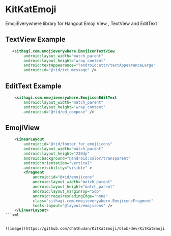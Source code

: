 KitKatEmoji
===========

EmojiEverywhere library for Hangout Emoji View , TextView and EditText


## TextView Example

```xml
   <sithagi.com.emojieverywhere.EmojiconTextView
        android:layout_width="match_parent"
        android:layout_height="wrap_content"
        android:textAppearance="?android:attr/textAppearanceLarge"
        android:id="@+id/txt_message" />
```

## EditText Example

```xml
    <sithagi.com.emojieverywhere.EmojiconEditText
        android:layout_width="match_parent"
        android:layout_height="wrap_content"
        android:id="@+id/ed_compose" />
```


## EmojiView

```xml
    <LinearLayout
        android:id="@+id/footer_for_emojiicons"
        android:layout_width="match_parent"
        android:layout_height="230dp"
        android:background="@android:color/transparent"
        android:orientation="vertical"
        android:visibility="visible" >
        <fragment
            android:id="@+id/emojicons"
            android:layout_width="match_parent"
            android:layout_height="match_parent"
            android:layout_marginTop="5dp"
            android:requiresFadingEdge="none"
            class="sithagi.com.emojieverywhere.EmojiconsFragment"
            tools:layout="@layout/emojicons" />
    </LinearLayout>
```xml


![image](https://github.com/chathudan/KitKatEmoji/blob/dev/KitKatEmoji.png)


